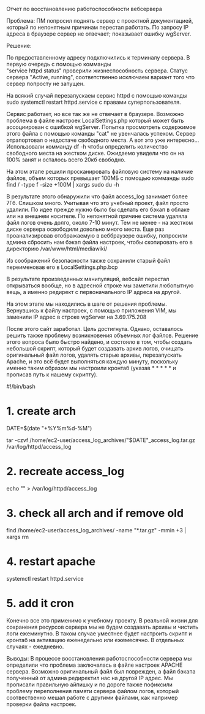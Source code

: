 Отчет по восстановлению работоспособности вебсервера


Проблема:
ПМ попросил поднять сервер с проектной документацией, который по непонятным причинам перестал работать. По запросу IP адреса в браузере сервер не отвечает; показывает ошибку wgServer. 

Решение:

По предоставленному адресу подключились к терминалу сервера. 
В первую очередь с помощью комманды  
"service httpd status"
проверили жизнеспособность сервера. 
Статус сервера "Active, running", соответcтвенно исключаем вариант того что сервер попросту не запущен.

На всякий случай перезапускаем сервис httpd с помощью команды
sudo systemctl restart httpd.service 
с правами суперпользователя. 

Сервис работает, но все так же не отвечает в браузере. Возможно проблема в файле настроек LocalSettings.php который может быть ассоциирован с ошибкой wgServer. 
Попытка просмотреть содержимое этого файла с помощью команды "cat"
не увенчалась успехом. Сервер отрапортовал о недостаче свободного места. 
А вот это уже интересно...
Использовали комманду df -h чтобы определить количество свободного места на жестком диске. Ожидаемо увидели что он на 100% занят и осталось всего 20кб свободно. 

На этом этапе решили просканировать файловую систему на наличие файлов, объем которых превышает 100МБ с помощью комманды
sudo find / -type f -size +100M | xargs sudo du -h

В результате этого обнаружили что файл access_log занимает более 7Гб. Слишком много. Учитывая что это учебный проект, файл просто удалили. По идее прежде нужно было бы сделать его бэкап в облаке или на внешнем носителе. 
По непонятной причине система удаляла файл логов очень долго, около 7-10 минут. 
Тем не менее - на жестком диске сервера освободили довольно много места.
Еще раз проанализировав отображаемую в веббраузере ошибку, попросили админа сбросить нам бэкап файла настроек, чтобы скопировать его в директорию /var/www/html/mediawiki/ 

Из соображений безопасности также сохранили старый файл переименовав его в LocalSettings.php.bcp

В результате произведенных манипуляций, вебсайт перестал открываться вообще, но в адресной строке мы заметили любопытную вещь, а именно редирект с первоначального IP адреса на другой. 

На этом этапе мы находились в шаге от решения проблемы. 
Вернувшись к файлу настроек, с помощью приложения VIM, мы заменили IP адрес в строке wgServer на 3.69.175.208

После этого сайт заработал. Цель достигнута.
Однако, оставалось решить также проблему возникновения объемных лог файлов. 
Решение этого вопроса было быстро найдено, и состояло в том, чтобы создать небольшой скрипт, который будет создавать архив логов, очищать оригинальный файл логов, удалять старые архивы, перезапускать Apache, и это всё будет выполняться каждую минуту, поскольку именно таким образом мы настроили кронтаб 
(указав * * * * * и прописав путь к нашему скрипту). 

#!/bin/bash

# 1. create arch

DATE=$(date "+%Y%m%d-%M")

tar -czvf /home/ec2-user/access_log_archives/"$DATE"_access_log.tar.gz /var/log/httpd/access_log

# 2. recreate access_log

echo "" > /var/log/httpd/access_log

# 3. check all arch and if remove old

find /home/ec2-user/access_log_archives/ -name "*.tar.gz" -mmin +3 | xargs rm

# 4. restart apache

systemctl restart httpd.service

# 5. add it cron

Конечно все это применимо к учебному проекту. В реальной жизни для сохранения ресурсов сервера мы не будем создавать архивы и чистить логи ежеминутно. В таком случае уместнее будет настроить скрипт и кронтаб на активацию еженедельно или ежемесячно. В отдельных случаях - ежедневно. 

Выводы:
В процессе восстановления работоспособности сервера мы определили что проблема заключалась в файле настроек APACHE сервера. Возможно оригинальный файл был поврежден, а файл бэкапа полученный от админа редиректил нас на другой IP адрес. Мы прописали правильную айпишку и по дороге также пофиксили проблему переполнения памяти сервера файлом логов, который соотвественно мешал работе с другими файлами, как например проверки файла настроек. 
